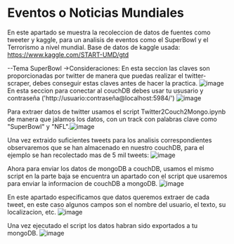 # Eventos o Noticias Mundiales
En este apartado se muestra la recoleccion de datos de fuentes como tweeter y kaggle, para un analisis de eventos como el SuperBowl y el Terrorismo a nivel mundial. 
Base de datos de kaggle usada: https://www.kaggle.com/START-UMD/gtd


--Tema SuperBowl
->Consideraciones:
En esta seccion las claves son proporcionadas por twitter de manera que puedas realizar el twitter-scraper, debes conseguir estas claves antes de hacer la practica.
![image](https://user-images.githubusercontent.com/74798975/156850819-767b177a-f2f2-40c7-9d0a-a128e1bc3be3.png)
En esta seccion para conectar al couchDB debes usar tu ususario y contraseña ('http://usuario:contraseña@localhost:5984/')
![image](https://user-images.githubusercontent.com/74798975/156850905-235998e5-b084-427f-a501-fddc2fe00280.png)

Para extraer datos de twitter usamos el script Twitter2Couch2Mongo.ipynb de manera que jalamos los datos, con un track con palabras clave como "SuperBowl" y "NFL".![image](https://user-images.githubusercontent.com/74798975/156850147-5d7351bb-1fec-4e3a-9743-f9ace4cfab6e.png)

Una vez extraido suficientes tweets para los analisis correspondientes observaremos que se han almacenado en nuestro couchDB, para el ejemplo se han recolectado mas de 5 mil tweets:
![image](https://user-images.githubusercontent.com/74798975/156850271-9ec6bd16-7561-4aa5-bb1f-da7f700afb5d.png)

Ahora para enviar los datos de mongoDB a couchDB, usamos el mismo script en la parte baja se encuentra un apartado con el script que usaremos para enviar la informacion de couchDB a mongoDB.
![image](https://user-images.githubusercontent.com/74798975/156851101-8b8f1306-a6f9-4aa3-a2ae-ed5d292fe64b.png)

En este apartado especificamos que datos queremos extraer de cada tweet, en este caso algunos campos son el nombre del usuario, el texto, su localizacion, etc.
![image](https://user-images.githubusercontent.com/74798975/156851196-c1fcf853-b5f1-4585-aaef-b9d28d0649d3.png)

Una vez ejecutado el script los datos habran sido exportados a tu mongoDB.
![image](https://user-images.githubusercontent.com/74798975/156851328-dbec5d23-74a2-4d51-8847-16ee1efc8c69.png)
